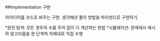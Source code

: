 ##Implementation 구현

아이디어를 코드로 바꾸는 구현.
생각해낸 풀이 방법을 파이썬으로 구현하기.

*완전 탐색: 모든 경우의 수를 주저 없이 다 계산하는 방법
*시뮬레이션: 문제에서 제시하 알고리즘을 한 단계씩 차례대로 직접 수행

